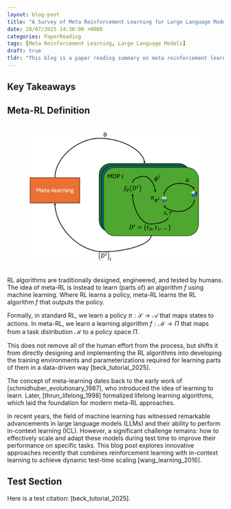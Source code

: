 ```yaml
---
layout: blog-post
title: "A Survey of Meta Reinforcement Learning for Large Language Model training"
date: 28/07/2025 14:30:00 +0000
categories: PaperReading
tags: [Meta Reinforcement Learning, Large Language Models]
draft: true
tldr: "This blog is a paper reading summary on meta reinforcement learning, and its application in LLM training procedure."
---
```


## Key Takeaways

## Meta-RL Definition

<img src="/images/mrl/mrl.png" alt="Meta Reinforcement Learning Overview" width="400" style="max-width: 100%; height: auto; display: block; margin: 2rem auto;">

RL algorithms are traditionally designed, engineered, and tested by humans. The idea of meta-RL is instead to learn (parts of) an algorithm $f$ using machine learning. Where RL learns a policy, meta-RL learns the RL algorithm $f$ that outputs the policy. 

Formally, in standard RL, we learn a policy $\pi: \mathcal{S} \rightarrow \mathcal{A}$ that maps states to actions. In meta-RL, we learn a learning algorithm $f: \mathcal{M} \rightarrow \Pi$ that maps from a task distribution $\mathcal{M}$ to a policy space $\Pi$.

This does not remove all of the human effort from the process, but shifts it from directly designing and implementing the RL algorithms into developing the training environments and parameterizations required for learning parts
of them in a data-driven way [beck_tutorial_2025].

The concept of meta-learning dates back to the early work of [schmidhuber_evolutionary_1987], who introduced the idea of learning to learn. Later, [thrun_lifelong_1998] formalized lifelong learning algorithms, which laid the foundation for modern meta-RL approaches.

In recent years, the field of machine learning has witnessed remarkable advancements in large language models (LLMs) and their ability to perform in-context learning (ICL). However, a significant challenge remains: how to effectively scale and adapt these models during test time to improve their performance on specific tasks. This blog post explores innovative approaches recently that combines reinforcement learning with in-context learning to achieve dynamic test-time scaling [wang_learning_2016].

## Test Section

Here is a test citation: [beck_tutorial_2025].

<!--references--> 